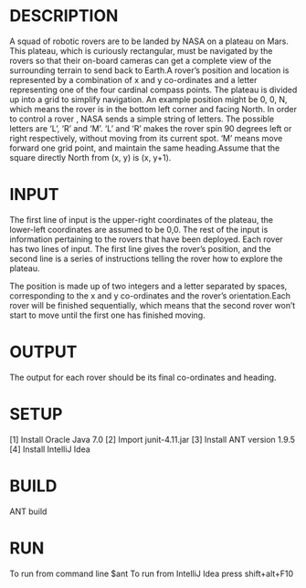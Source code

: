 DESCRIPTION
================
 A squad of robotic rovers are to be landed by NASA on a plateau on Mars.
This plateau, which is curiously rectangular, must be navigated by the rovers so that their on-board cameras can get a complete
view of the surrounding terrain to send back to Earth.A rover’s position and location is represented by a combination of x and y
 co-ordinates and a letter representing one of the four cardinal compass points. The plateau is divided up into a grid to 
 simplify navigation. An example position might be 0, 0, N, which means the rover is in the bottom left corner and facing North.
In order to control a rover , NASA sends a simple string of letters. The possible letters are ‘L’, ‘R’ and ‘M’. ‘L’ and ‘R’ makes
 the rover spin 90 degrees left or right respectively, without moving from its current spot. ‘M’ means move forward one grid 
 point, and maintain the same heading.Assume that the square directly North from (x, y) is (x, y+1).
 
INPUT
=====================
The first line of input is the upper-right coordinates of the plateau, the lower-left coordinates are assumed to be 0,0.
The rest of the input is information pertaining to the rovers that have been deployed. Each rover has two lines of input. 
The first line gives the rover’s position, and the second line is a series of instructions telling the rover how to explore the
plateau.

The position is made up of two integers and a letter separated by spaces, corresponding to the x and y co-ordinates and the 
rover’s orientation.Each rover will be finished sequentially, which means that the second rover won’t start to move until 
the first one has finished moving.


OUTPUT
====================
The output for each rover should be its final co-ordinates and heading.

SETUP
=====

[1] Install Oracle Java 7.0
[2] Import junit-4.11.jar
[3] Install ANT version 1.9.5
[4] Install IntelliJ Idea

BUILD
=====

ANT build
 
RUN
===

To run from command line $ant
To run from IntelliJ Idea press shift+alt+F10
